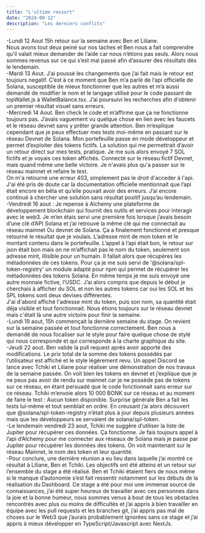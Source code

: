 ```yaml
---
title: "L'ultime ressort"
date: "2024-08-12"
description: "Les derniers conflits"
---
```


-Lundi 12 Aout 15h retour sur la semaine avec Ben et Liliane. <br> 
Nous avons tout deux peiné sur nos taches et Ben nous a fait comprendre qu’il valait mieux demander de l’aide car nous n’étions pas seuls. Alors nous sommes revenus sur ce qui s’est mal passé afin d’assurer des résultats dès le lendemain.<br>
-Mardi 13 Aout. J’ai poussé les changements que j’ai fait mais le retour est toujours negatif. C’est à ce moment que Ben m’a parlé de l’api officielle de Solana, susceptible de mieux fonctionner que les autres et m’a aussi demandé de modifier le nom et le langage utilisé pour le code passant de topWallet.js à WalletBalance.tsx. J’ai poursuivi les recherches afin d'obtenir un premier résultat visuel sans erreurs. <br>
-Mercredi 14 Aout. Ben check le code et m’affirme que ça ne fonctionne toujours pas. J’avais vaguement vu quelque chose en lien avec les faucets et le réseau devnet sans y prêter grande attention. Ben m’explique cependant que je peux effectuer mes tests moi-même en passant sur le réseau Devnet de Solana. Mon portefeuille passe en mode développeur et permet d’exploiter des tokens fictifs. La solution qui me permettrait d’avoir un retour direct sur mes tests, pratique.
Je me suis alors envoyé 7 SOL fictifs et je voyais ces token affichés. Connecté sur le réseau fictif Devnet, mais quand même une belle victoire. Je n'avais plus qu'a passer sur le réseau mainnet et refaire le test. <br>
On m'a retourné une erreur 403, simplement pas le droit d'acceder à l'api. J'ai été pris de doute car la documentation officielle mentionnait que l’api était encore en bêta et qu’elle pouvait avoir des erreurs. J’ai encore continué à chercher une solution sans résultat positif jusqu’au lendemain. <br>
-Vendredi 16 aout : Je repense à Alchemy une plateforme de développement blockchain qui fournit des outils et services pour interagir avec le web3. Je m’en étais servi une première fois lorsque j’avais besoin d’une clé d’API Solana et j’ai retrouvé la même clé qui me connectait au réseau mainnet Ou devnet de Solana. Ça a finalement fonctionné et presque retourné le résultat que je voulais. L’adresse mint de mon token et le montant contenu dans le portefeuille. L’appel à l’api était bon, le retour sur json était bon mais on ne m’affichait pas le nom du token, seulement son adresse mint, illisible pour un humain. Il fallait alors que récupères les métadonnées de ces tokens. Pour ça je me suis servi de '@solana/spl-token-registry' un module adapté pour npm qui permet de récupérer les métadonnées des tokens Solana. En même temps je me suis envoyé une autre monnaie fictive, l’USDC. J’ai alors compris que depuis le début je cherchais à afficher du SOL et non les autres tokens car oui les SOL et les SPL tokens sont deux devises différentes. <br>
J'ai d'abord affiché l'adresse mint du token, puis son nom, sa quantité était déja visible et tout fonctionnait. Nous étions toujours sur le réseau devnet mais c'était là une autre victoire pour finir la semaine. <br>
-Lundi 19 aout, 15h commençait la dernière semaine du stage. On revient sur la semaine passée et tout fonctionne correctement. Ben nous a demandé de nous focaliser sur le style pour faire quelque chose de stylé qui nous corresponde et qui corresponde à la charte graphique du site. <br>
-Jeudi 22 aout. Ben valide la pull request après avoir apporté des modifications. Le prix total de la somme des tokens possédés par l’utilisateur est affiché et le style légèrement revu.  Un appel Discord se lance avec Tchiki et Liliane pour réaliser une démonstration de nos travaux de la semaine passée. On voit bien les tokens en devnet et j’explique que je ne peux pas avoir de rendu sur mainnet car je ne possède pas de tokens sur ce réseau, en étant persuadé que le code fonctionnait sans erreur sur ce réseau. Tchiki m’envoie alors 10 000 BONK sur ce réseau et au moment de faire le test : Aucun token disponible. Surprise générale Ben a fait les tests lui-même et tout semblait en ordre. En creusant j’ai alors découvert que @solana/spl-token-registry n’était plus à jour depuis plusieurs années mais que les développeurs se servaient de solana/spl-token. <br>
-Le lendemain vendredi 23 aout, Tchiki me suggère d’utiliser la liste de Jupiter pour récupérer ces données. Ça fonctionne. Je fais toujours appel à l’api d’Alchemy pour me connecter aux réseaux de Solana mais je passe par Jupiter pour récupérer les données des tokens. On voit maintenant sur le réseau Mainnet, le nom des token et leur quantité. <br>
-Pour conclure, une dernière réunion a eu lieu dans laquelle j’ai montré ce résultat à Liliane, Ben et Tchiki. Les objectifs ont été atteins et un retour sur l’ensemble du stage a été réalisé. Ben et Tchiki étaient fiers de nous même si le manque d’autonomie s’est fait ressentir notamment sur les débuts de la réalisation du Dashboard.
Ce stage a été pour moi une immense source de connaissances, j’ai été super heureux de travailler avec ces personnes dans la joie et la bonne humeur, nous sommes venus à bout de tous les obstacles rencontrés avec plus ou moins de difficultés et j’ai appris à bien travailler en équipe avec les pull requests et les branches git, j’ai appris pas mal de choses sur le Web3 que j’aurais probablement ignorées sans ce stage et j’ai appris à mieux développer en TypeScript/Javascript avec NextJs. 
